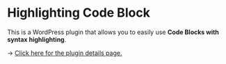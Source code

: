 # Highlighting Code Block

This is a WordPress plugin that allows you to easily use **Code Blocks with syntax highlighting**.

→ [Click here for the plugin details page.](https://wordpress.org/plugins/highlighting-code-block/)
